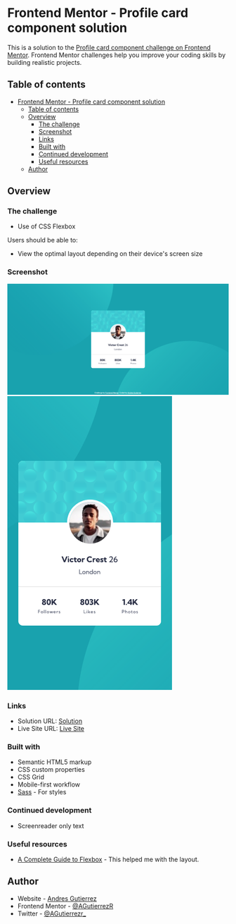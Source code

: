 # Frontend Mentor - Profile card component solution

This is a solution to the [Profile card component challenge on Frontend Mentor](https://www.frontendmentor.io/challenges/profile-card-component-cfArpWshJ). Frontend Mentor challenges help you improve your coding skills by building realistic projects.

## Table of contents

- [Frontend Mentor - Profile card component solution](#frontend-mentor---profile-card-component-solution)
  - [Table of contents](#table-of-contents)
  - [Overview](#overview)
    - [The challenge](#the-challenge)
    - [Screenshot](#screenshot)
    - [Links](#links)
    - [Built with](#built-with)
    - [Continued development](#continued-development)
    - [Useful resources](#useful-resources)
  - [Author](#author)

## Overview

### The challenge

- Use of CSS Flexbox

Users should be able to:

- View the optimal layout depending on their device's screen size

### Screenshot

![screenshot of the desktop at 1440px](./screenshots/desktop-screenshot.png)
![screenshot of the desktop at 375px](./screenshots/mobile-screenshot.png)

### Links

- Solution URL: [Solution](https://github.com/AGutierrezR/profile-card-component)
- Live Site URL: [Live Site](https://agutierrezr.github.io/profile-card-component/)

### Built with

- Semantic HTML5 markup
- CSS custom properties
- CSS Grid
- Mobile-first workflow
- [Sass](https://sass-lang.com/) - For styles

### Continued development

- Screenreader only text

### Useful resources

- [A Complete Guide to Flexbox](https://css-tricks.com/snippets/css/a-guide-to-flexbox/) - This helped me with the layout.

## Author

- Website - [Andres Gutierrez](https://agutierrezr.github.io/)
- Frontend Mentor - [@AGutierrezR](https://www.frontendmentor.io/profile/AGutierrezR)
- Twitter - [@AGutierrezr_](https://twitter.com/AGutierrezr_)
